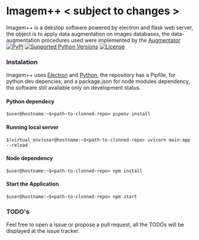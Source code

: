# Imagem++ < subject to changes >

Imagem++ is a dekstop software powered by electron and flask web server, the object is to apply data augmentation on images databases, the data-augmentation procedures used were implemented by the [Augmentator](https://github.com/mdbloice/Augmentor)
[![PyPI](https://img.shields.io/badge/Augmentor-v0.2.3-blue.svg?maxAge=2592000)](https://pypi.python.org/pypi/Augmentor) [![Supported Python Versions](https://img.shields.io/badge/python-%203+-blue.svg)](https://pypi.python.org/pypi/Augmentor) [![License](http://img.shields.io/badge/license-MIT-brightgreen.svg?style=flat)](LICENSE.md)

### Instalation
Imagem++ uses [Electron](https://electronjs.org/) and [Python](https://www.python.org/), the repository has a Pipfile, for python dev depencies, and a package.json for node modules dependency, the software still available only on development status.

#### Python dependecy
```shellscript
$user@hostname:~$<path-to-clonned-repo> pipenv install
```
#### Running local server
```shellscript
$(virtual_env)user@hostname:~$<path-to-clonned-repo> uvicorn main:app --reload 
```
#### Node dependency
```
$user@hostname:~$<path-to-clonned-repo> npm install
```

#### Start the Application
```
$user@hostname:~$<path-to-clonned-repo> npm start
```

### TODO's
Feel free to open a issue or propose a pull request, all the TODOs will be displayed at the issue tracker.